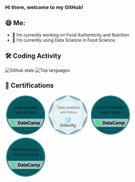 
### Hi there, welcome to my GitHub!

## 😄 Me:

- 🔭 I’m currently working on Food Authenticity and Nutrition.
- 🌱 I’m currently using Data Science in Food Science.

## 🛠️ Coding Activity

![Github stats](https://github-readme-stats-vert-iota-98.vercel.app/api?username=ZhijunWang1991&include_all_commits=true&count_private=true&theme=dracula&show_icons=true)
![Top languages](https://github-readme-stats-vert-iota-98.vercel.app/api/top-langs/?username=ZhijunWang1991&hide=jupyter%20notebook,html,JavaScript,PostScript,SCSS,Tex,Less&layout=compact&langs_count=10&theme=dracula)

## 📕 Certifications

<img src="DatascientistwithR.png" alt="Data Scientist with R"
   title="Data Scientist with R" width="135" height="135"></a>
<img src="Udacity_python.png" alt="Data analytics"
   title="Data analytics" width="135" height="135"> </a>
<img src="Data Visualization.png" alt="Data Visualization with R"
   title="Data Visualization with R" width="135" height="135"></a>
<img src="Machine Learning caret.png" alt="Machine Learning caret"
   title="Machine Learning with caret in R" width="135" height="135"></a>




